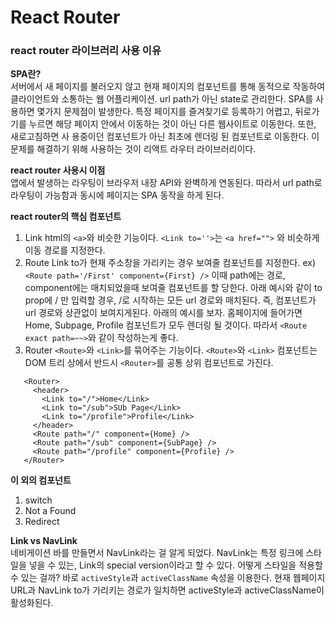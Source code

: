React Router
===================
### react router 라이브러리 사용 이유

**SPA란?**  
서버에서 새 페이지를 불러오지 않고 현재 페이지의 컴포넌트를 통해 동적으로 작동하여 클라이언트와 소통하는 웹 어플리케이션. url path가 아닌 state로 관리한다.
SPA를 사용하면 몇가지 문제점이 발생한다. 특정 페이지를 즐겨찾기로 등록하기 어렵고, 뒤로가기를 누르면 해당 페이지 안에서 이동하는 것이 아닌 다른 웹사이트로 이동한다. 또한, 새로고침하면 사      용중이던 컴포넌트가 아닌 최초에 렌더링 된 컴포넌트로 이동한다. 이 문제를 해결하기 위해 사용하는 것이 리액트 라우터 라이브러리이다.

**react router 사용시 이점**  
앱에서 발생하는 라우팅이 브라우저 내장 API와 완벽하게 연동된다. 따라서 url path로 라우팅이 가능함과 동시에 페이지는 SPA 동작을 하게 된다.

**react router의 핵심 컴포넌트**  
1. Link
  html의 `<a>`와 비슷한 기능이다. `<Link to=''>`는 `<a href="">` 와 비슷하게 이동 경로를 지정한다. 
2. Route
  Link to가 현재 주소창을 가리키는 경우 보여줄 컴포넌트를 지정한다. ex) `<Route path='/First' component={First} />` 이때 path에는 경로, component에는 매치되었을때 보여줄 컴포넌트를 할   당한다. 아래 예시와 같이 to prop에 / 만 입력할 경우, /로 시작하는 모든 url 경로와 매치된다. 즉, 컴포넌트가 url 경로와 상관없이 보여지게된다. 아래의 예시를 보자. 홈페이지에 들어가면       Home, Subpage, Profile 컴포넌트가 모두 렌더링 될 것이다. 따라서 `<Route exact path=~~>`와 같이 작성하는게 좋다.
3. Router
  `<Route>`와 `<Link>`를 묶어주는 기능이다. `<Route>`와 `<Link>` 컴포넌트는 DOM 트리 상에서 반드시 `<Router>`를 공통 상위 컴포넌트로 가진다.
    
 ```
    <Router>
      <header>
        <Link to="/">Home</Link>
        <Link to="/sub">SUb Page</Link>
        <Link to="/profile">Profile</Link>
      </header>
      <Route path="/" component={Home} />
      <Route path="/sub" component={SubPage} />
      <Route path="/profile" component={Profile} />
    </Router>
```


**이 외의 컴포넌트**
1. switch
2. Not a Found
3. Redirect

**Link vs NavLink**  
네비게이션 바를 만들면서 NavLink라는 걸 알게 되었다.
NavLink는 특정 링크에 스타일을 넣을 수 있는, Link의 special version이라고 할 수 있다. 어떻게 스타일을 적용할 수 있는 걸까?
바로 `activeStyle`과 `activeClassName` 속성을 이용한다. 현재 웹페이지 URL과 NavLink to가 가리키는 경로가 일치하면 activeStyle과 activeClassName이 활성화된다.
